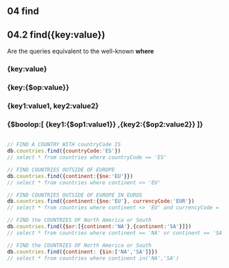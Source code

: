 ## 04 find

## 04.2 find({key:value})

Are the queries equivalent to the well-known **where**

### {key:value}

### {key:{$op:value}}

### {key1:value1, key2:value2}

### {$boolop:[ {key1:{$op1:value1}} ,{key2:{$op2:value2}} ]}

```javascript

// FIND A COUNTRY WITH countryCode IS
db.countries.find({countryCode:'ES'})
// select * from countries where countryCode == 'ES'

// FIND COUNTRIES OUTSIDE OF EUROPE
db.countries.find({continent:{$ne:'EU'}})
// select * from countries where continent <> 'EU'

// FIND COUNTRIES OUTSIDE OF EUROPE IN EUROS
db.countries.find({continent:{$ne:'EU'}, currencyCode:'EUR'})
// select * from countries where continent <> 'EU' and currencyCode = 'EUR'

// FIND the COUNTRIES OF North America or South
db.countries.find({$or:[{continent:'NA'},{continent:'SA'}]})
// select * from countries where continent == 'NA' or continent == 'SA'

// FIND the COUNTRIES OF North America or South
db.countries.find({continent: {$in:['NA','SA']}})
// select * from countries where continent in('NA','SA')
```